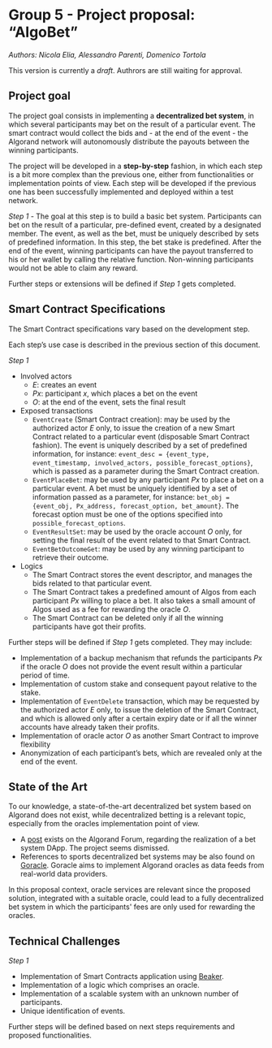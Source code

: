 # Group 5 - Project proposal: “AlgoBet”

_Authors: Nicola Elia, Alessandro Parenti, Domenico Tortola_

This version is currently a _draft_. Authrors are still waiting for approval.

## Project goal

The project goal consists in implementing a **decentralized bet system**, in which several participants may bet on the result of a particular event. The smart contract would collect the bids and - at the end of the event - the Algorand network will autonomously distribute the payouts between the winning participants.

The project will be developed in a **step-by-step** fashion, in which each step is a bit more complex than the previous one, either from functionalities or implementation points of view. Each step will be developed if the previous one has been successfully implemented and deployed within a test network.

_Step 1_ - The goal at this step is to build a basic bet system. Participants can bet on the result of a particular, pre-defined event, created by a designated member. The event, as well as the bet, must be uniquely described by sets of predefined information. In this step, the bet stake is predefined. After the end of the event, winning participants can have the payout transferred to his or her wallet by calling the relative function. Non-winning participants would not be able to claim any reward.

Further steps or extensions will be defined if _Step 1_ gets completed.

## Smart Contract Specifications

The Smart Contract specifications vary based on the development step.

Each step’s use case is described in the previous section of this document.

_Step 1_

- Involved actors
  - _E_: creates an event
  - _Px_: participant _x_, which places a bet on the event
  - _O_: at the end of the event, sets the final result
- Exposed transactions
  - `EventCreate` (Smart Contract creation): may be used by the authorized actor _E_ only, to issue the creation of a new Smart Contract related to a particular event (disposable Smart Contract fashion). The event is uniquely described by a set of predefined information, for instance: `event_desc = {event_type, event_timestamp, involved_actors, possible_forecast_options}`, which is passed as a parameter during the Smart Contract creation.
  - `EventPlaceBet`: may be used by any participant _Px_ to place a bet on a particular event. A bet must be uniquely identified by a set of information passed as a parameter, for instance: `bet_obj = {event_obj, Px_address, forecast_option, bet_amount}`. The forecast option must be one of the options specified into `possible_forecast_options`.
  - `EventResultSet`: may be used by the oracle account _O_ only, for setting the final result of the event related to that Smart Contract.
  - `EventBetOutcomeGet`: may be used by any winning participant to retrieve their outcome.
- Logics
  - The Smart Contract stores the event descriptor, and manages the bids related to that particular event.
  - The Smart Contract takes a predefined amount of Algos from each participant _Px_ willing to place a bet. It also takes a small amount of Algos used as a fee for rewarding the oracle _O_.
  - The Smart Contract can be deleted only if all the winning participants have got their profits.

Further steps will be defined if _Step 1_ gets completed. They may include:

- Implementation of a backup mechanism that refunds the participants _Px_ if the oracle _O_ does not provide the event result within a particular period of time.
- Implementation of custom stake and consequent payout relative to the stake.
- Implementation of `EventDelete` transaction, which may be requested by the authorized actor _E_ only, to issue the deletion of the Smart Contract, and which is allowed only after a certain expiry date or if all the winner accounts have already taken their profits.
- Implementation of oracle actor _O_ as another Smart Contract to improve flexibility
- Anonymization of each participant’s bets, which are revealed only at the end of the event.

## State of the Art

To our knowledge, a state-of-the-art decentralized bet system based on Algorand does not exist, while decentralized betting is a relevant topic, especially from the oracles implementation point of view.

- A [post](https://forum.algorand.org/t/algorand-bet-my-first-attempt-at-a-dapp/3957) exists on the Algorand Forum, regarding the realization of a bet system DApp. The project seems dismissed.
- References to sports decentralized bet systems may be also found on [Goracle](https://www.goracle.io/post/algorand-the-future-of-sports-betting). Goracle aims to implement Algorand oracles as data feeds from real-world data providers.

In this proposal context, oracle services are relevant since the proposed solution, integrated with a suitable oracle, could lead to a fully decentralized bet system in which the participants' fees are only used for rewarding the oracles.

## Technical Challenges

_Step 1_

- Implementation of Smart Contracts application using [Beaker](https://github.com/algorand-devrel/beaker).
- Implementation of a logic which comprises an oracle.
- Implementation of a scalable system with an unknown number of participants.
- Unique identification of events.

Further steps will be defined based on next steps requirements and proposed functionalities.

